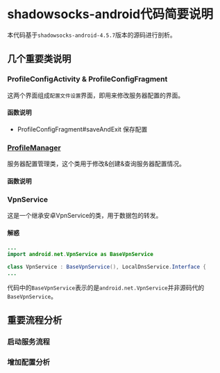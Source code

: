 # shadowsocks-android代码简要说明

本代码基于`shadowsocks-android-4.5.7`版本的源码进行剖析。

## 几个重要类说明
### ProfileConfigActivity & ProfileConfigFragment
这两个界面组成`配置文件设置`界面，即用来修改服务器配置的界面。

#### 函数说明
* ProfileConfigFragment#saveAndExit  保存配置

### [ProfileManager](../mobile/src/main/java/com/github/shadowsocks/database/ProfileManager.kt)
服务器配置管理类，这个类用于修改&创建&查询服务器配置情况。

#### 函数说明


### VpnService
这是一个继承安卓VpnService的类，用于数据包的转发。

#### 解惑
```java
...
import android.net.VpnService as BaseVpnService

class VpnService : BaseVpnService(), LocalDnsService.Interface {
...
```
代码中的`BaseVpnService`表示的是`android.net.VpnService`并非源码代的`BaseVpnService`。
## 重要流程分析
### 启动服务流程

### 增加配置分析

